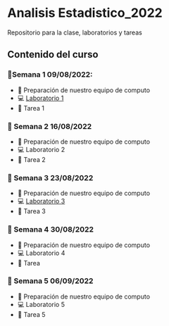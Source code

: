 # Analisis Estadistico_2022

Repositorio para la clase, laboratorios y tareas

## Contenido del curso

### :date:Semana 1 09/08/2022:
+ :notebook: Preparación de nuestro equipo de computo
+ :computer: [Laboratorio 1](Laboratorios/Laboratorio01_JorgeLuna.R)
+ :school_satchel: Tarea 1

### :date: Semana 2 16/08/2022
+ :notebook: Preparación de nuestro equipo de computo
+ :computer: Laboratorio 2
+ :school_satchel: Tarea 2

### :date: Semana 3 23/08/2022
+ :notebook: Preparación de nuestro equipo de computo
+ :computer: [Laboratorio 3](Laboratorios/Laboratorio02_JorgeLuna.R)
+ :school_satchel: Tarea 3

### :date: Semana 4 30/08/2022
+ :notebook: Preparación de nuestro equipo de computo
+ :computer: Laboratorio 4
+ :school_satchel: Tarea 

### :date: Semana 5 06/09/2022
+ :notebook: Preparación de nuestro equipo de computo
+ :computer: Laboratorio 5
+ :school_satchel: Tarea 5
